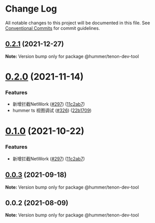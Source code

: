 # Change Log

All notable changes to this project will be documented in this file.
See [Conventional Commits](https://conventionalcommits.org) for commit guidelines.

## [0.2.1](https://github.com.cnpmjs.org/didi/Hummer/compare/@hummer/tenon-dev-tool@0.2.0...@hummer/tenon-dev-tool@0.2.1) (2021-12-27)

**Note:** Version bump only for package @hummer/tenon-dev-tool





# [0.2.0](https://github.com.cnpmjs.org/didi/Hummer/compare/@hummer/tenon-dev-tool@0.0.3...@hummer/tenon-dev-tool@0.2.0) (2021-11-14)


### Features

* 新增拦截NetWork ([#297](https://github.com.cnpmjs.org/didi/Hummer/issues/297)) ([11c2ab7](https://github.com.cnpmjs.org/didi/Hummer/commit/11c2ab783096b9802f05f54c8c80d638b6d9a89e))
* hummer ts 视图调试 ([#326](https://github.com.cnpmjs.org/didi/Hummer/issues/326)) ([22b1709](https://github.com.cnpmjs.org/didi/Hummer/commit/22b17093eea7aa6459bf7c83c97aeefc8e9ec12f))





# [0.1.0](https://github.com.cnpmjs.org/didi/Hummer/compare/@hummer/tenon-dev-tool@0.0.3...@hummer/tenon-dev-tool@0.1.0) (2021-10-22)


### Features

* 新增拦截NetWork ([#297](https://github.com.cnpmjs.org/didi/Hummer/issues/297)) ([11c2ab7](https://github.com.cnpmjs.org/didi/Hummer/commit/11c2ab783096b9802f05f54c8c80d638b6d9a89e))





## [0.0.3](https://github.com.cnpmjs.org/didi/Hummer/compare/@hummer/tenon-dev-tool@0.0.2...@hummer/tenon-dev-tool@0.0.3) (2021-09-18)

**Note:** Version bump only for package @hummer/tenon-dev-tool





## 0.0.2 (2021-08-09)

**Note:** Version bump only for package @hummer/tenon-dev-tool

